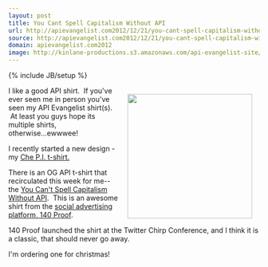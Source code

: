 ```yaml
---
layout: post
title: You Cant Spell Capitalism Without API
url: http://apievangelist.com2012/12/21/you-cant-spell-capitalism-without-api/
source: http://apievangelist.com2012/12/21/you-cant-spell-capitalism-without-api/
domain: apievangelist.com2012
image: http://kinlane-productions.s3.amazonaws.com/api-evangelist-site/blog/you-cant-spell-capitalism-without-api.jpg
---
```

{% include JB/setup %}
<p><a href="http://www.flickr.com/photos/140proof/8226540780/" target="_blank"><img style="padding: 15px;" src="https://s3.amazonaws.com/kinlane-productions/api-evangelist/140-proof/you-cant-spell-capitalism-without-api.jpg" alt="" width="250" align="right" /></a></p>
<p>I like a good API shirt. &nbsp;If you've ever seen me in person you've seen my API Evangelist shirt(s). &nbsp;At least you guys hope its multiple shirts, otherwise...ewwwee!</p>
<p>I recently started a new design - my&nbsp;<a href="/2012/12/13/get-my-new-che-p.i.-shirts/">Che P.I. t-shirt.</a> &nbsp;</p>
<p>There is an OG API t-shirt that recirculated this week for me--the <a href="http://schwag.140proof.com/product/capitalism-t-shirt">You Can't Spell Capitalism Without API</a>. &nbsp;This is an awesome shirt from the <a href="http://www.140proof.com/">social advertising platform, 140 Proof</a>. &nbsp;</p>
<p>140 Proof launched the shirt at the Twitter Chirp Conference, and I think it is a classic, that should never go away.</p>
<p>I'm ordering one for christmas!</p>
